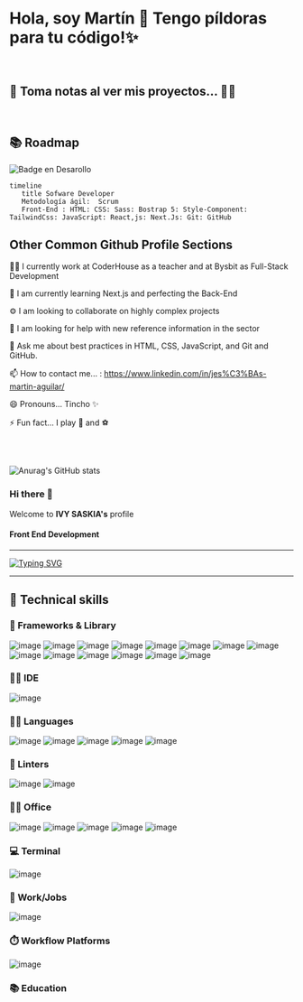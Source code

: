 # Hola, soy Martín 👋 Tengo píldoras para tu código!✨
&nbsp;
## 🔔 Toma notas al ver mis proyectos... 🙌🏽
&nbsp;
##  📚 Roadmap

![Badge en Desarollo](https://img.shields.io/badge/STATUS-Developing-green)

``` mermaid
timeline
   title Sofware Developer
   Metodología ágil:  Scrum 
   Front-End : HTML: CSS: Sass: Bostrap 5: Style-Component: TailwindCss: JavaScript: React,js: Next.Js: Git: GitHub 
```

## Other Common Github Profile Sections

👩‍💻 I currently work at CoderHouse as a teacher and at Bysbit as Full-Stack Development

🧠 I am currently learning Next.js and perfecting the Back-End

⚙️ I am looking to collaborate on highly complex projects

🤔 I am looking for help with new reference information in the sector

💬 Ask me about best practices in HTML, CSS, JavaScript, and Git and GitHub.

📫 How to contact me... : https://www.linkedin.com/in/jes%C3%BAs-martin-aguilar/

😄 Pronouns... Tincho ✨

⚡️ Fun fact... I play 🎾 and ⚽️

&nbsp;  
&nbsp;

![Anurag's GitHub stats](https://github-readme-stats.vercel.app/api?username=Aguilar1998&show_icons=true&theme=radical)


### Hi there 👋 
 Welcome to **IVY SASKIA's** profile
 #### Front End Development
 ---

[![Typing SVG](https://readme-typing-svg.herokuapp.com?font=Fira+Code&size=20&pause=1000&color=4216CC&vCenter=true&width=435&lines=%3C+Full+Stack+Blockchain+Developer+%2F%3E;%3C+System+Engineer+Student+%2F%3E;%3C+Always+learning+something+new+%2F%3E;%3C++I+turn+bugs+into+features+%2F%3E)](https://git.io/typing-svg)

---


## 🎯 Technical skills

### 🚀 Frameworks & Library

![image](https://img.shields.io/badge/Chakra--UI-319795?style=for-the-badge&logo=chakra-ui&logoColor=white)
![image](https://img.shields.io/badge/Tailwind_CSS-38B2AC?style=for-the-badge&logo=tailwind-css&logoColor=white)
![image](https://img.shields.io/badge/Material%20UI-007FFF?style=for-the-badge&logo=mui&logoColor=white)
![image](https://img.shields.io/badge/Node.js-339933?style=for-the-badge&logo=nodedotjs&logoColor=white)
![image](https://img.shields.io/badge/npm-CB3837?style=for-the-badge&logo=npm&logoColor=white)
![image](https://img.shields.io/badge/Postman-FF6C37?style=for-the-badge&logo=Postman&logoColor=white)
![image](https://img.shields.io/badge/PowerBI-F2C811?style=for-the-badge&logo=Power%20BI&logoColor=white)
![image](https://img.shields.io/badge/React-20232A?style=for-the-badge&logo=react&logoColor=61DAFB)
![image](https://img.shields.io/badge/React_Router-CA4245?style=for-the-badge&logo=react-router&logoColor=white)
![image](https://img.shields.io/badge/Redux-593D88?style=for-the-badge&logo=redux&logoColor=white)
![image](https://img.shields.io/badge/Spring_Boot-F2F4F9?style=for-the-badge&logo=spring-boot)
![image](https://img.shields.io/badge/Vue.js-35495E?style=for-the-badge&logo=vuedotjs&logoColor=4FC08D)
![image](https://img.shields.io/badge/Vuetify-1867C0?style=for-the-badge&logo=vuetify&logoColor=white)
![image](https://img.shields.io/badge/web3.js-F16822?style=for-the-badge&logo=web3.js&logoColor=white)


### 👩‍💻 IDE

![image](https://img.shields.io/badge/VSCode-0078D4?style=for-the-badge&logo=visual%20studio%20code&logoColor=white)

### 👩‍💻 Languages

![image](https://img.shields.io/badge/C%2B%2B-00599C?style=for-the-badge&logo=c%2B%2B&logoColor=white)
![image](https://img.shields.io/badge/CSS3-1572B6?style=for-the-badge&logo=css3&logoColor=white)
![image](https://img.shields.io/badge/HTML5-E34F26?style=for-the-badge&logo=html5&logoColor=white)
![image](https://img.shields.io/badge/JavaScript-323330?style=for-the-badge&logo=javascript&logoColor=F7DF1E)
![image](https://img.shields.io/badge/json-5E5C5C?style=for-the-badge&logo=json&logoColor=white)
 
### 🧐 Linters

![image](https://img.shields.io/badge/eslint-3A33D1?style=for-the-badge&logo=eslint&logoColor=white)
![image](https://img.shields.io/badge/prettier-1A2C34?style=for-the-badge&logo=prettier&logoColor=F7BA3E)
 
### 👨‍💻 Office
![image](https://img.shields.io/badge/Microsoft_Excel-217346?style=for-the-badge&logo=microsoft-excel&logoColor=white)
![image](https://img.shields.io/badge/Microsoft_Word-2B579A?style=for-the-badge&logo=microsoft-word&logoColor=white)
![image](https://img.shields.io/badge/Miro-F7C922?style=for-the-badge&logo=Miro&logoColor=050036)
![image](https://img.shields.io/badge/Notion-000000?style=for-the-badge&logo=notion&logoColor=white)
![image](https://img.shields.io/badge/Trello-0052CC?style=for-the-badge&logo=trello&logoColor=white)

### 💻 Terminal

![image](https://img.shields.io/badge/GIT-E44C30?style=for-the-badge&logo=git&logoColor=white)


### 🥅 Work/Jobs


![image](https://img.shields.io/badge/Freelancer-29B2FE?style=for-the-badge&logo=Freelancer&logoColor=white)

### ⏱️ Workflow Platforms

![image](https://img.shields.io/badge/Jira-0052CC?style=for-the-badge&logo=Jira&logoColor=white)


### 📚 Education
